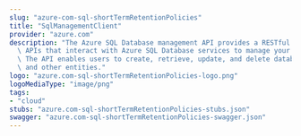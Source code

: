 ```yaml
---
slug: "azure-com-sql-shortTermRetentionPolicies"
title: "SqlManagementClient"
provider: "azure.com"
description: "The Azure SQL Database management API provides a RESTful set of web\
  \ APIs that interact with Azure SQL Database services to manage your databases.\
  \ The API enables users to create, retrieve, update, and delete databases, servers,\
  \ and other entities."
logo: "azure.com-sql-shortTermRetentionPolicies-logo.png"
logoMediaType: "image/png"
tags:
- "cloud"
stubs: "azure.com-sql-shortTermRetentionPolicies-stubs.json"
swagger: "azure.com-sql-shortTermRetentionPolicies-swagger.json"
---
```

